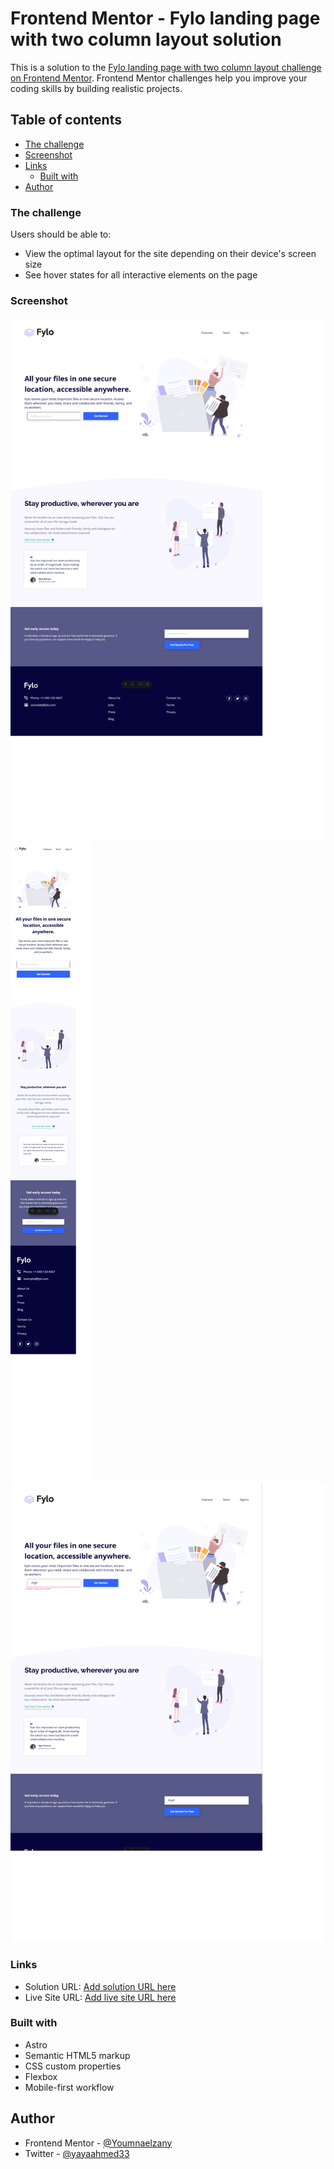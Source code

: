 # Frontend Mentor - Fylo landing page with two column layout solution

This is a solution to the [Fylo landing page with two column layout challenge on Frontend Mentor](https://www.frontendmentor.io/challenges/fylo-landing-page-with-two-column-layout-5ca5ef041e82137ec91a50f5). Frontend Mentor challenges help you improve your coding skills by building realistic projects.

## Table of contents

- [The challenge](#the-challenge)
- [Screenshot](#screenshot)
- [Links](#links)
  - [Built with](#built-with)
- [Author](#author)

### The challenge

Users should be able to:

- View the optimal layout for the site depending on their device's screen size
- See hover states for all interactive elements on the page

### Screenshot

![](./public/images/Screenshot%202024-06-11%20at%2019-53-13%20Fylo%20landing%20page%20with%20two%20column%20layout.png)
![](./public/images/Screenshot%202024-06-11%20at%2019-53-22%20Fylo%20landing%20page%20with%20two%20column%20layout.png)
![](./public/images/Screenshot%202024-06-11%20at%2019-55-58%20Fylo%20landing%20page%20with%20two%20column%20layout.png)

### Links

- Solution URL: [Add solution URL here](https://your-solution-url.com)
- Live Site URL: [Add live site URL here](https://your-live-site-url.com)

### Built with

- Astro
- Semantic HTML5 markup
- CSS custom properties
- Flexbox
- Mobile-first workflow

## Author

- Frontend Mentor - [@Youmnaelzany](https://www.frontendmentor.io/profile/Youmnaelzany)
- Twitter - [@yayaahmed33](https://twitter.com/yayaahmed33)
